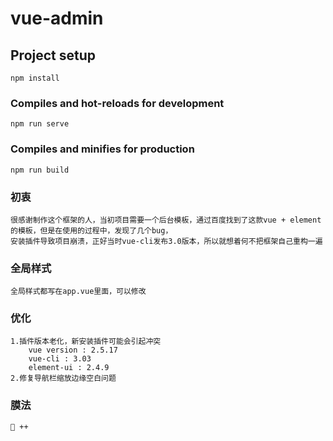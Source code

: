 # vue-admin

## Project setup
```
npm install
```

### Compiles and hot-reloads for development
```
npm run serve
```

### Compiles and minifies for production
```
npm run build
```

### 初衷
```
很感谢制作这个框架的人，当初项目需要一个后台模板，通过百度找到了这款vue + element的模板，但是在使用的过程中，发现了几个bug，
安装插件导致项目崩溃，正好当时vue-cli发布3.0版本，所以就想着何不把框架自己重构一遍
```
### 全局样式
```
全局样式都写在app.vue里面，可以修改
```
### 优化
```
1.插件版本老化，新安装插件可能会引起冲突
    vue version : 2.5.17
    vue-cli : 3.03
    element-ui : 2.4.9
2.修复导航栏缩放边缘空白问题 
```
### 膜法
```
🐸 ++
```